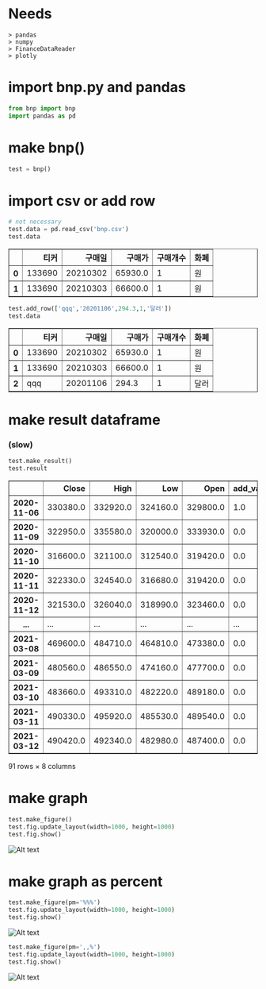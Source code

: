 # Needs
	> pandas
	> numpy
	> FinanceDataReader
	> plotly

# import bnp.py and pandas

```python
from bnp import bnp
import pandas as pd
```

# make bnp()


```python
test = bnp()
```

# import csv or add row


```python
# not necessary
test.data = pd.read_csv('bnp.csv')
test.data
```




<div>
<table border="1" class="dataframe">
  <thead>
    <tr style="text-align: right;">
      <th></th>
      <th>티커</th>
      <th>구매일</th>
      <th>구매가</th>
      <th>구매개수</th>
      <th>화폐</th>
    </tr>
  </thead>
  <tbody>
    <tr>
      <th>0</th>
      <td>133690</td>
      <td>20210302</td>
      <td>65930.0</td>
      <td>1</td>
      <td>원</td>
    </tr>
    <tr>
      <th>1</th>
      <td>133690</td>
      <td>20210303</td>
      <td>66600.0</td>
      <td>1</td>
      <td>원</td>
    </tr>
  </tbody>
</table>
</div>




```python
test.add_row(['qqq','20201106',294.3,1,'달러'])
test.data
```




<div>
<table border="1" class="dataframe">
  <thead>
    <tr style="text-align: right;">
      <th></th>
      <th>티커</th>
      <th>구매일</th>
      <th>구매가</th>
      <th>구매개수</th>
      <th>화폐</th>
    </tr>
  </thead>
  <tbody>
    <tr>
      <th>0</th>
      <td>133690</td>
      <td>20210302</td>
      <td>65930.0</td>
      <td>1</td>
      <td>원</td>
    </tr>
    <tr>
      <th>1</th>
      <td>133690</td>
      <td>20210303</td>
      <td>66600.0</td>
      <td>1</td>
      <td>원</td>
    </tr>
    <tr>
      <th>2</th>
      <td>qqq</td>
      <td>20201106</td>
      <td>294.3</td>
      <td>1</td>
      <td>달러</td>
    </tr>
  </tbody>
</table>
</div>



# make result dataframe
### (slow)


```python
test.make_result()
test.result
```




<div>
<table border="1" class="dataframe">
  <thead>
    <tr style="text-align: right;">
      <th></th>
      <th>Close</th>
      <th>High</th>
      <th>Low</th>
      <th>Open</th>
      <th>add_value</th>
      <th>value</th>
      <th>value_change</th>
      <th>mdd</th>
    </tr>
  </thead>
  <tbody>
    <tr>
      <th>2020-11-06</th>
      <td>330380.0</td>
      <td>332920.0</td>
      <td>324160.0</td>
      <td>329800.0</td>
      <td>1.0</td>
      <td>330028.0200</td>
      <td>0.000000</td>
      <td>0.00</td>
    </tr>
    <tr>
      <th>2020-11-09</th>
      <td>322950.0</td>
      <td>335580.0</td>
      <td>320000.0</td>
      <td>333930.0</td>
      <td>0.0</td>
      <td>322949.5254</td>
      <td>-0.021448</td>
      <td>-0.02</td>
    </tr>
    <tr>
      <th>2020-11-10</th>
      <td>316600.0</td>
      <td>321100.0</td>
      <td>312540.0</td>
      <td>319420.0</td>
      <td>0.0</td>
      <td>316599.9794</td>
      <td>-0.019661</td>
      <td>-0.04</td>
    </tr>
    <tr>
      <th>2020-11-11</th>
      <td>322330.0</td>
      <td>324540.0</td>
      <td>316680.0</td>
      <td>319420.0</td>
      <td>0.0</td>
      <td>322326.1264</td>
      <td>0.018086</td>
      <td>-0.02</td>
    </tr>
    <tr>
      <th>2020-11-12</th>
      <td>321530.0</td>
      <td>326040.0</td>
      <td>318990.0</td>
      <td>323460.0</td>
      <td>0.0</td>
      <td>321525.6240</td>
      <td>-0.002484</td>
      <td>-0.03</td>
    </tr>
    <tr>
      <th>...</th>
      <td>...</td>
      <td>...</td>
      <td>...</td>
      <td>...</td>
      <td>...</td>
      <td>...</td>
      <td>...</td>
      <td>...</td>
    </tr>
    <tr>
      <th>2021-03-08</th>
      <td>469600.0</td>
      <td>484710.0</td>
      <td>464810.0</td>
      <td>473380.0</td>
      <td>0.0</td>
      <td>469600.5502</td>
      <td>-0.009033</td>
      <td>-0.02</td>
    </tr>
    <tr>
      <th>2021-03-09</th>
      <td>480560.0</td>
      <td>486550.0</td>
      <td>474160.0</td>
      <td>477700.0</td>
      <td>0.0</td>
      <td>480560.8907</td>
      <td>0.023340</td>
      <td>-0.00</td>
    </tr>
    <tr>
      <th>2021-03-10</th>
      <td>483660.0</td>
      <td>493310.0</td>
      <td>482220.0</td>
      <td>489180.0</td>
      <td>0.0</td>
      <td>483661.7008</td>
      <td>0.006452</td>
      <td>0.00</td>
    </tr>
    <tr>
      <th>2021-03-11</th>
      <td>490330.0</td>
      <td>495920.0</td>
      <td>485530.0</td>
      <td>489540.0</td>
      <td>0.0</td>
      <td>490326.5140</td>
      <td>0.013780</td>
      <td>0.00</td>
    </tr>
    <tr>
      <th>2021-03-12</th>
      <td>490420.0</td>
      <td>492340.0</td>
      <td>482980.0</td>
      <td>487400.0</td>
      <td>0.0</td>
      <td>490422.5600</td>
      <td>0.000196</td>
      <td>0.00</td>
    </tr>
  </tbody>
</table>
<p>91 rows × 8 columns</p>
</div>



# make graph


```python
test.make_figure()
test.fig.update_layout(width=1000, height=1000)
test.fig.show()
```
![Alt text](https://github.com/phi-friday/public/blob/main/output_9_1.png)

# make graph as percent


```python
test.make_figure(pm='%%%')
test.fig.update_layout(width=1000, height=1000)
test.fig.show()
```
![Alt text](https://github.com/phi-friday/public/blob/main/output_11_0.png)

```python
test.make_figure(pm=',,%')
test.fig.update_layout(width=1000, height=1000)
test.fig.show()
```
![Alt text](https://github.com/phi-friday/public/blob/main/output_12_0.png)

